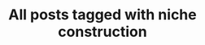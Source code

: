 ---
layout: tag
title: "All posts tagged with niche construction"
permalink: /weblog/tags/niche-construction/
taxonomy: niche construction
---